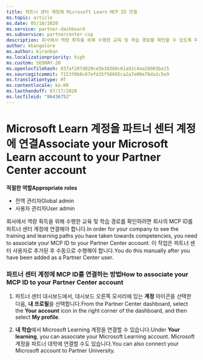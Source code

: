 ```yaml
---
title: 파트너 센터 계정에 Microsoft Learn MCP ID 연결
ms.topic: article
ms.date: 05/18/2020
ms.service: partner-dashboard
ms.subservice: partnercenter-csp
description: 회사에서 역량 획득을 위해 수행한 교육 및 학습 경로를 확인할 수 있도록 파트너 센터 계정에 MCP ID를 연결하는 방법을 알아봅니다.
author: kbangalore
ms.author: kiranban
ms.localizationpriority: high
ms.custom: SEOMAY.20
ms.openlocfilehash: 037af207d820ce5b38360c61a92c4aa28003ba15
ms.sourcegitcommit: 7153f0b8c67efd35f58695ca2a7e00e70da1c5e9
ms.translationtype: HT
ms.contentlocale: ko-KR
ms.lasthandoff: 07/17/2020
ms.locfileid: "86436752"
---
```

# <a name="associate-your-microsoft-learn-account-to-your-partner-center-account"></a><span data-ttu-id="dfb9d-103">Microsoft Learn 계정을 파트너 센터 계정에 연결</span><span class="sxs-lookup"><span data-stu-id="dfb9d-103">Associate your Microsoft Learn account to your Partner Center account</span></span>

<span data-ttu-id="dfb9d-104">**적절한 역할**</span><span class="sxs-lookup"><span data-stu-id="dfb9d-104">**Appropriate roles**</span></span>

- <span data-ttu-id="dfb9d-105">전역 관리자</span><span class="sxs-lookup"><span data-stu-id="dfb9d-105">Global admin</span></span>
- <span data-ttu-id="dfb9d-106">사용자 관리자</span><span class="sxs-lookup"><span data-stu-id="dfb9d-106">User admin</span></span>

<span data-ttu-id="dfb9d-107">회사에서 역량 획득을 위해 수행한 교육 및 학습 경로를 확인하려면 회사의 MCP ID를 파트너 센터 계정에 연결해야 합니다.</span><span class="sxs-lookup"><span data-stu-id="dfb9d-107">In order for your company to see the training and learning paths you have taken towards competencies, you need to associate your MCP ID to your Partner Center account.</span></span> <span data-ttu-id="dfb9d-108">이 작업은 파트너 센터 사용자로 추가된 후 수동으로 수행해야 합니다.</span><span class="sxs-lookup"><span data-stu-id="dfb9d-108">You do this manually after you have been added as a Partner Center user.</span></span>

### <a name="how-to-associate-your-mcp-id-to-your-partner-center-account"></a><span data-ttu-id="dfb9d-109">파트너 센터 계정에 MCP ID를 연결하는 방법</span><span class="sxs-lookup"><span data-stu-id="dfb9d-109">How to associate your MCP ID to your Partner Center account</span></span>

1. <span data-ttu-id="dfb9d-110">파트너 센터 대시보드에서, 대시보드 오른쪽 모서리에 있는 **계정** 아이콘을 선택한 다음, **내 프로필**을 선택합니다.</span><span class="sxs-lookup"><span data-stu-id="dfb9d-110">From the Partner Center dashboard, select the **Your account** icon in the right corner of the dashboard, and then select **My profile**.</span></span>

2. <span data-ttu-id="dfb9d-111">**내 학습**에서 Microsoft Learning 계정을 연결할 수 있습니다.</span><span class="sxs-lookup"><span data-stu-id="dfb9d-111">Under **Your learning**, you can associate your Microsoft Learning account.</span></span> <span data-ttu-id="dfb9d-112">Microsoft 계정을 파트너 대학에 연결할 수도 있습니다.</span><span class="sxs-lookup"><span data-stu-id="dfb9d-112">You can also connect your Microsoft account to Partner University.</span></span>
